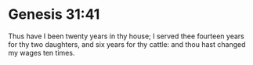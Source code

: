 # Genesis 31:41

Thus have I been twenty years in thy house; I served thee fourteen years for thy two daughters, and six years for thy cattle: and thou hast changed my wages ten times.